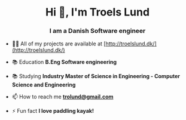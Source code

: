 <h1 align="center">Hi 👋, I'm Troels Lund</h1>
<h3 align="center">I am a Danish Software engineer</h3>

- 👨‍💻 All of my projects are available at [http://troelslund.dk/](http://troelslund.dk/)

- 📚 Education **B.Eng Software engineering**
- 📚 Studying **Industry Master of Science in Engineering - Computer Science and Engineering**

- 📫 How to reach me **trolund@gmail.com**

- ⚡ Fun fact **I love paddling kayak!**
